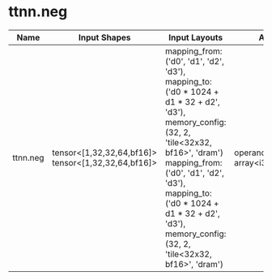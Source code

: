 # ttnn.neg

| Name | Input Shapes | Input Layouts | Attributes | Output Shapes | Output Layouts |
|------|--------------|---------------|------------|---------------|----------------|
| ttnn.neg | tensor<[1,32,32,64,bf16]> <br> tensor<[1,32,32,64,bf16]> | mapping_from: ('d0', 'd1', 'd2', 'd3'), mapping_to: ('d0 * 1024 + d1 * 32 + d2', 'd3'), memory_config: (32, 2, 'tile<32x32, bf16>', 'dram') <br> mapping_from: ('d0', 'd1', 'd2', 'd3'), mapping_to: ('d0 * 1024 + d1 * 32 + d2', 'd3'), memory_config: (32, 2, 'tile<32x32, bf16>', 'dram') | operandSegmentSizes: array<i32: 1, 1> | tensor<[1,32,32,64,bf16]> | mapping_from: ('d0', 'd1', 'd2', 'd3'), mapping_to: ('d0 * 1024 + d1 * 32 + d2', 'd3'), memory_config: (32, 2, 'tile<32x32, bf16>', 'dram') |
